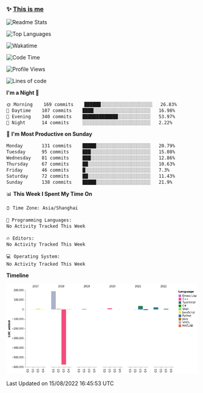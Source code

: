 <!--

**icyzeroice/icyzeroice** is a ✨ _special_ ✨ repository because its `README.md` (this file) appears on your GitHub profile.

Here are some ideas to get you started:

- 🔭 I’m currently working on ...
- 🌱 I’m currently learning ...
- 👯 I’m looking to collaborate on ...
- 🤔 I’m looking for help with ...
- 💬 Ask me about ...
- 📫 How to reach me: ...
- 😄 Pronouns: ...
- ⚡ Fun fact: ...

-->

### ✨ [This is me](https://shakugan.fandom.com/wiki/Serment)

![Readme Stats](https://github-readme-stats.vercel.app/api?username=icyzeroice)

![Top Languages](https://github-readme-stats.vercel.app/api/top-langs/?username=icyzeroice&exclude_repo=scutie2015-digimon&layout=compact&langs_count=5)

![Wakatime](https://github-readme-stats.vercel.app/api/wakatime?username=icyzeroice)

<!--START_SECTION:waka-->
![Code Time](http://img.shields.io/badge/Code%20Time-0%20secs-blue)

![Profile Views](http://img.shields.io/badge/Profile%20Views-0-blue)

![Lines of code](https://img.shields.io/badge/From%20Hello%20World%20I%27ve%20Written--287%20Thousand%20lines%20of%20code-blue)

**I'm a Night 🦉** 

```text
🌞 Morning    169 commits    ██████░░░░░░░░░░░░░░░░░░░   26.83% 
🌆 Daytime    107 commits    ████░░░░░░░░░░░░░░░░░░░░░   16.98% 
🌃 Evening    340 commits    █████████████░░░░░░░░░░░░   53.97% 
🌙 Night      14 commits     ░░░░░░░░░░░░░░░░░░░░░░░░░   2.22%

```
📅 **I'm Most Productive on Sunday** 

```text
Monday       131 commits    █████░░░░░░░░░░░░░░░░░░░░   20.79% 
Tuesday      95 commits     ███░░░░░░░░░░░░░░░░░░░░░░   15.08% 
Wednesday    81 commits     ███░░░░░░░░░░░░░░░░░░░░░░   12.86% 
Thursday     67 commits     ██░░░░░░░░░░░░░░░░░░░░░░░   10.63% 
Friday       46 commits     █░░░░░░░░░░░░░░░░░░░░░░░░   7.3% 
Saturday     72 commits     ██░░░░░░░░░░░░░░░░░░░░░░░   11.43% 
Sunday       138 commits    █████░░░░░░░░░░░░░░░░░░░░   21.9%

```


📊 **This Week I Spent My Time On** 

```text
⌚︎ Time Zone: Asia/Shanghai

💬 Programming Languages: 
No Activity Tracked This Week

🔥 Editors: 
No Activity Tracked This Week

💻 Operating System: 
No Activity Tracked This Week

```

**Timeline**

![Chart not found](https://raw.githubusercontent.com/icyzeroice/icyzeroice/main/charts/bar_graph.png) 


 Last Updated on 15/08/2022 16:45:53 UTC
<!--END_SECTION:waka-->

<!--

### Related
- https://github.com/abhisheknaiidu/awesome-github-profile-readme
- https://github.com/coderjojo/creative-profile-readme
- https://github.com/elangosundar/awesome-README-templates
- https://github.com/durgeshsamariya/awesome-github-profile-readme-templates
- https://github.com/anmol098/waka-readme-stats

-->

